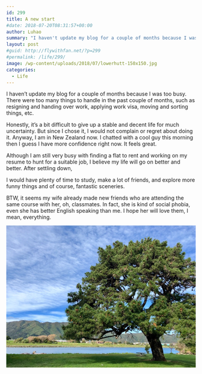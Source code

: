 ```yaml
---
id: 299
title: A new start
#date: 2018-07-20T08:31:57+00:00
author: Luhao
summary: "I haven't update my blog for a couple of months because I was too busy.There were too many things to handle in the past couple of months..."
layout: post
#guid: http://flywithfan.net/?p=299
#permalink: /life/299/
image: /wp-content/uploads/2018/07/lowerhutt-150x150.jpg
categories:
  - Life
---
```

I haven&#8217;t update my blog for a couple of months because I was too busy. There were too many things to handle in the past couple of months, such as resigning and handing over work, applying work visa, moving and sorting things, etc.

Honestly, it&#8217;s a bit difficult to give up a stable and decent life for much uncertainty. But since I chose it, I would not complain or regret about doing it. Anyway, I am in New Zealand now. I chatted with a cool guy this morning then I guess I have more confidence right now. It feels great.

Although I am still very busy with finding a flat to rent and working on my resume to hunt for a suitable job, I believe my life will go on better and better. After settling down,
  
I would have plenty of time to study, make a lot of friends, and explore more funny things and of course, fantastic sceneries.

BTW, it seems my wife already made new friends who are attending the same course with her, oh, classmates. In fact, she is kind of social phobia, even she has better English speaking than me. I hope her will love them, I mean, everything.

![](/assets/img/uploads/2018/lowerhutt.jpg)